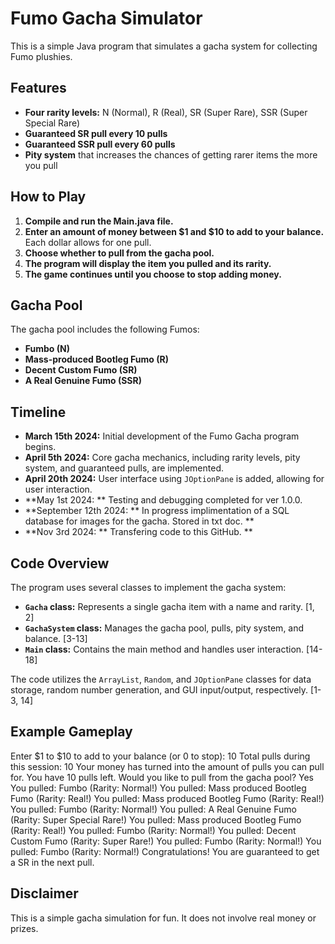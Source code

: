 # Fumo Gacha Simulator

This is a simple Java program that simulates a gacha system for collecting Fumo plushies. 

## Features

* **Four rarity levels:** N (Normal), R (Real), SR (Super Rare), SSR (Super Special Rare)
* **Guaranteed SR pull every 10 pulls** 
* **Guaranteed SSR pull every 60 pulls**
* **Pity system** that increases the chances of getting rarer items the more you pull

## How to Play

1. **Compile and run the Main.java file.**
2. **Enter an amount of money between $1 and $10 to add to your balance.** Each dollar allows for one pull.
3. **Choose whether to pull from the gacha pool.**
4. **The program will display the item you pulled and its rarity.**
5. **The game continues until you choose to stop adding money.**

## Gacha Pool

The gacha pool includes the following Fumos:

* **Fumbo (N)**
* **Mass-produced Bootleg Fumo (R)**
* **Decent Custom Fumo (SR)**
* **A Real Genuine Fumo (SSR)**

## Timeline 


*   **March 15th 2024:** Initial development of the Fumo Gacha program begins. 
*   **April 5th 2024:** Core gacha mechanics, including rarity levels, pity system, and guaranteed pulls, are implemented. 
*   **April 20th 2024:** User interface using `JOptionPane` is added, allowing for user interaction.
*   **May 1st 2024: ** Testing and debugging completed for ver 1.0.0.
*   **September 12th 2024: ** In progress implimentation of a SQL database for images for the gacha. Stored in txt doc. **
*   **Nov 3rd 2024: ** Transfering code to this GitHub. **

## Code Overview

The program uses several classes to implement the gacha system:

* **`Gacha` class:** Represents a single gacha item with a name and rarity. [1, 2]
* **`GachaSystem` class:** Manages the gacha pool, pulls, pity system, and balance. [3-13]
* **`Main` class:** Contains the main method and handles user interaction. [14-18]

The code utilizes the `ArrayList`, `Random`, and `JOptionPane` classes for data storage, random number generation, and GUI input/output, respectively. [1-3, 14]

## Example Gameplay

Enter $1 to $10 to add to your balance (or 0 to stop): 10 Total pulls during this session: 10 Your money has turned into the amount of pulls you can pull for. You have 10 pulls left. Would you like to pull from the gacha pool? Yes You pulled: Fumbo (Rarity: Normal!) You pulled: Mass produced Bootleg Fumo (Rarity: Real!) You pulled: Mass produced Bootleg Fumo (Rarity: Real!) You pulled: Fumbo (Rarity: Normal!) You pulled: A Real Genuine Fumo (Rarity: Super Special Rare!) You pulled: Mass produced Bootleg Fumo (Rarity: Real!) You pulled: Fumbo (Rarity: Normal!) You pulled: Decent Custom Fumo (Rarity: Super Rare!) You pulled: Fumbo (Rarity: Normal!) You pulled: Fumbo (Rarity: Normal!) Congratulations! You are guaranteed to get a SR in the next pull.

## Disclaimer

This is a simple gacha simulation for fun. It does not involve real money or prizes. 
